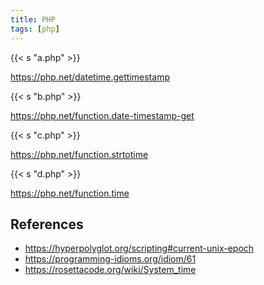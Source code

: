 ```yaml
---
title: PHP
tags: [php]
---
```


{{< s "a.php" >}}

<https://php.net/datetime.gettimestamp>

{{< s "b.php" >}}

<https://php.net/function.date-timestamp-get>

{{< s "c.php" >}}

<https://php.net/function.strtotime>

{{< s "d.php" >}}

<https://php.net/function.time>

## References

- <https://hyperpolyglot.org/scripting#current-unix-epoch>
- <https://programming-idioms.org/idiom/61>
- <https://rosettacode.org/wiki/System_time>
